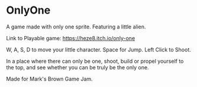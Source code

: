 # OnlyOne
A game made with only one sprite. Featuring a little alien.

Link to Playable game: https://heze8.itch.io/only-one

W, A, S, D to move your little character. Space for Jump. Left Click to Shoot.

In a place where there can only be one, shoot, build or propel yourself to the top, and see whether you can be truly be the only one.

Made for Mark's Brown Game Jam. 
